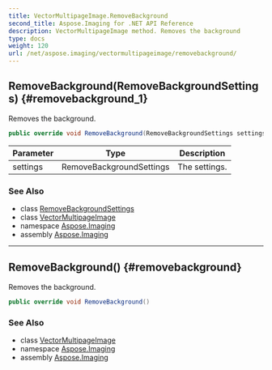 ```yaml
---
title: VectorMultipageImage.RemoveBackground
second_title: Aspose.Imaging for .NET API Reference
description: VectorMultipageImage method. Removes the background
type: docs
weight: 120
url: /net/aspose.imaging/vectormultipageimage/removebackground/
---
```

## RemoveBackground(RemoveBackgroundSettings) {#removebackground_1}

Removes the background.

```csharp
public override void RemoveBackground(RemoveBackgroundSettings settings)
```

| Parameter | Type | Description |
| --- | --- | --- |
| settings | RemoveBackgroundSettings | The settings. |

### See Also

* class [RemoveBackgroundSettings](../../removebackgroundsettings/)
* class [VectorMultipageImage](../)
* namespace [Aspose.Imaging](../../vectormultipageimage/)
* assembly [Aspose.Imaging](../../../)

---

## RemoveBackground() {#removebackground}

Removes the background.

```csharp
public override void RemoveBackground()
```

### See Also

* class [VectorMultipageImage](../)
* namespace [Aspose.Imaging](../../vectormultipageimage/)
* assembly [Aspose.Imaging](../../../)


